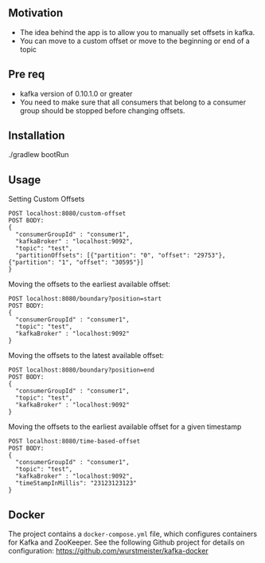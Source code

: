 ## Motivation

- The idea behind the app is to allow you to manually set offsets in kafka.
- You can move to a custom offset or move to the beginning or end of a topic

## Pre req
- kafka version of 0.10.1.0 or greater
- You need to make sure that all consumers that belong to a  consumer group should be stopped before changing offsets.

## Installation

./gradlew bootRun 

## Usage
Setting Custom Offsets
```
POST localhost:8080/custom-offset
POST BODY:
{
  "consumerGroupId" : "consumer1",
  "kafkaBroker" : "localhost:9092",
  "topic": "test",
  "partitionOffsets": [{"partition": "0", "offset": "29753"}, {"partition": "1", "offset": "30595"}]
}
```

Moving the offsets to the earliest available offset:
```
POST localhost:8080/boundary?position=start
POST BODY:
{
  "consumerGroupId" : "consumer1",
  "topic": "test",
  "kafkaBroker" : "localhost:9092"
}
```
Moving the offsets to the latest available offset:
```
POST localhost:8080/boundary?position=end
POST BODY:
{
  "consumerGroupId" : "consumer1",
  "topic": "test",
  "kafkaBroker" : "localhost:9092"
}
```

Moving the offsets to the earliest available offset for a given timestamp
```
POST localhost:8080/time-based-offset
POST BODY:
{
  "consumerGroupId" : "consumer1",
  "topic": "test",
  "kafkaBroker" : "localhost:9092",
  "timeStampInMillis": "23123123123"
}
```

## Docker

The project contains a `docker-compose.yml` file, which configures containers for Kafka and ZooKeeper. See the
following Github project for details on configuration: https://github.com/wurstmeister/kafka-docker
